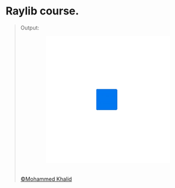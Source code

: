 # Raylib course.

> Output:
> <p align="center">
>   <img src="https://github.com/glULTRA/LearnRaylib/blob/z-Course-Resources/course_res/images/9.gif">
> </p>
> <br>
> <a href="https://github.com/glULTRA" class="btn btn-primary"> &copy;Mohammed Khalid </a>